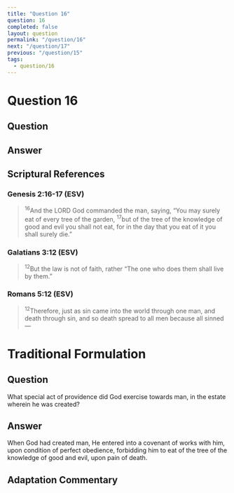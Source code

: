 ```yaml
---
title: "Question 16"
question: 16
completed: false
layout: question
permalink: "/question/16"
next: "/question/17"
previous: "/question/15"
tags:
  - question/16
---
```

# Question 16

## Question


## Answer


## Scriptural References
### Genesis 2:16-17 (ESV)
> <sup>16</sup>And the LORD God commanded the man, saying, “You may surely eat of every tree of the garden,
> <sup>17</sup>but of the tree of the knowledge of good and evil you shall not eat, for in the day that you eat of it you shall surely die.”

### Galatians 3:12 (ESV)
> <sup>12</sup>But the law is not of faith, rather “The one who does them shall live by them.”

### Romans 5:12 (ESV)
> <sup>12</sup>Therefore, just as sin came into the world through one man, and death through sin, and so death spread to all men because all sinned—

# Traditional Formulation
## Question
What special act of providence did God exercise towards man, in the estate wherein he was created?

## Answer
When God had created man, He entered into a covenant of works with him, upon condition of perfect obedience, forbidding him to eat of the tree of the knowledge of good and evil, upon pain of death.

## Adaptation Commentary
